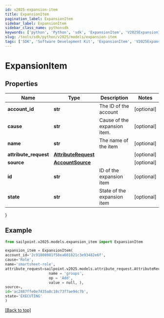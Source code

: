 ```yaml
---
id: v2025-expansion-item
title: ExpansionItem
pagination_label: ExpansionItem
sidebar_label: ExpansionItem
sidebar_class_name: pythonsdk
keywords: ['python', 'Python', 'sdk', 'ExpansionItem', 'V2025ExpansionItem']
slug: /tools/sdk/python/v2025/models/expansion-item
tags: ['SDK', 'Software Development Kit', 'ExpansionItem', 'V2025ExpansionItem']
---
```


# ExpansionItem

## Properties

| Name | Type | Description | Notes |
| --- | --- | --- | --- |
| **account_id** | **str** | The ID of the account | [optional] |
| **cause** | **str** | Cause of the expansion item. | [optional] |
| **name** | **str** | The name of the item | [optional] |
| **attribute_request** | [**AttributeRequest**](attribute-request) |  | [optional] |
| **source** | [**AccountSource**](account-source) |  | [optional] |
| **id** | **str** | ID of the expansion item | [optional] |
| **state** | **str** | State of the expansion item | [optional] |

}

## Example

```python
from sailpoint.v2025.models.expansion_item import ExpansionItem

expansion_item = ExpansionItem(
account_id='2c91808981f58ea601821c3e93482e6f',
cause='Role',
name='smartsheet-role',
attribute_request=sailpoint.v2025.models.attribute_request.AttributeRequest(
                    name = 'groups',
                    op = 'Add',
                    value = null, ),
source=,
id='ac2887ffe0e7435a8c18c73f7ae94c7b',
state='EXECUTING'
)

```

[[Back to top]](#)
